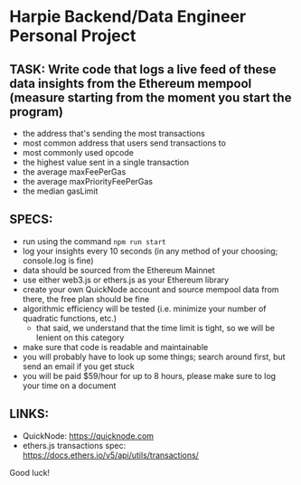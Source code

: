 # Harpie Backend/Data Engineer Personal Project

## TASK: Write code that logs a live feed of these data insights from the Ethereum mempool (measure starting from the moment you start the program)
* the address that's sending the most transactions
* most common address that users send transactions to
* most commonly used opcode
* the highest value sent in a single transaction
* the average maxFeePerGas
* the average maxPriorityFeePerGas
* the median gasLimit

## SPECS:
* run using the command `npm run start`
* log your insights every 10 seconds (in any method of your choosing; console.log is fine)
* data should be sourced from the Ethereum Mainnet
* use either web3.js or ethers.js as your Ethereum library
* create your own QuickNode account and source mempool data from there, the free plan should be fine
* algorithmic efficiency will be tested (i.e. minimize your number of quadratic functions, etc.)
    * that said, we understand that the time limit is tight, so we will be lenient on this category
* make sure that code is readable and maintainable
* you will probably have to look up some things; search around first, but send an email if you get stuck
* you will be paid $59/hour for up to 8 hours, please make sure to log your time on a document

## LINKS:
* QuickNode: https://quicknode.com
* ethers.js transactions spec: https://docs.ethers.io/v5/api/utils/transactions/

Good luck!